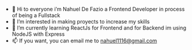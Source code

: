 - 👋 Hi to everyone i’m Nahuel De Fazio a Frontend Developer in process of being a Fullstack
- 👀 I’m interested in making proyects to increase my skills
- 🌱 I’m currently learning ReactJs for Frontend and for Backend im using NodeJS with Express
- 📫 If you want, you can email me to nahuel1116@gmail.com

<!---
nahueldefazio/nahueldefazio is a ✨ special ✨ repository because its `README.md` (this file) appears on your GitHub profile.
You can click the Preview link to take a look at your changes.
--->
